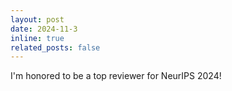 ```yaml
---
layout: post
date: 2024-11-3
inline: true
related_posts: false
---
```


I'm honored to be a top reviewer for NeurIPS 2024!

